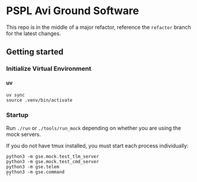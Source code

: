 # PSPL Avi Ground Software
This repo is in the middle of a major refactor, reference the `refactor` branch for
the latest changes.

## Getting started
### Initialize Virtual Environment
#### uv
```
uv sync
source .venv/bin/activate
```

### Startup
Run `./run` or `./tools/run_mock` depending on whether you are using the mock servers.

If you do not have tmux installed, you must start each process individually:
```
python3 -m gse.mock.test_tlm_server
python3 -m gse.mock.test_cmd_server
python3 -m gse.telem
python3 -m gse.command
``
